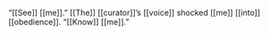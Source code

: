 “[[See]] [[me]].” [[The]] [[curator]]’s [[voice]] shocked [[me]] [[into]] [[obedience]]. “[[Know]] [[me]].”
